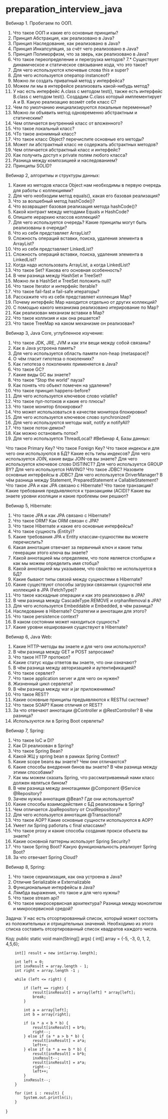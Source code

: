 # preparation_interview_java
Вебинар 1. Пробегаем по ООП.

1.  Что такое ООП и какие его основные принципы?
2.  Принцип Абстракция, как реализовано в Java?
3.  Принцип Наследование, как реализовано в Java?
4.  Принцип Инкапсуляция, за счёт чего реализовано в Java?
5.  Принцип Полиморфизм, что за зверь, как реализовано в Java?
6.  Что такое переопределение и перегрузка методов?
7.* Существует динамическое и статическое связывание кода, что это такое?
8.  Для чего используются ключевые слова this и super?
9.  Для чего используется оператор instanceof?
10. Можно ли создать приватный метод у интерфейса?
11. Можем ли мы в интерфейсе реализовать какой-нибудь метод?
12. У нас есть интерфейс A.class с методом test(), также есть интерфейс B.class с методом test(). 
	Создадим C.class который имплементирует A и B. Какую реализацию возмёт себе класс C?
13. Чем по умолчанию инициализируются локальные переменные?
14. Можно ли объявить метод одновременно абстрактным и статическим?
15. Чем отличается внутренний класс от вложенного?
16. Что такое локальный класс?
17. ЧТо такое анонимный класс?
18. Что такое класс Object? перечислите основные его методы?
19. Может ли абстрактный класс не содержать абстрактных методов?
20. Чем отличается абстрактный класс и интерфейс?
21. Как получить доступ к private полям любого класса?
22. Разница между композицией и наследованием?
23. Принципы SOLID?

Вебинар 2, алгоритмы и структуры данных:

1.  Какие из методов класса Object нам необходимы в первую очередь для работы с коллекциями?
2.  Для чего необходим метод equals(), какая его базовая реализация?
3.  Что за волшебный метод hashCode()?
4.  Что возвращает базовая реализация метода hashCode()?
5.  Какой контракт между методами Equals и HashCode?
6.  Опишите иерархию классов коллекций?
7.  Для чего используется очередь? Какие принципы могут быть реализованы в очереди?
8.  Что из себя представляет ArrayList?
9.  Сложность операций вставки, поиска, удаления элемента в ArrayList?
8.  Что из себя представляет LinkedList?
9.  Сложность операций вставки, поиска, удаления элемента в LinkedList?
10. Когда надо использовать ArrayList, а когда LinkedList?
11. Что такое Set? Какова его основная особенность?
12. В чем разница между HashSet и TreeSet?
13. Можно ли в HashSet и TreeSet положить null?
14. Что такое Iterator и интерфейс Iterable?
15. Что такое fail-fast и fail-safe итераторы?
16. Расскажите что из себя представляет коллекция Map?
17. Почему интерфейс Map находится отдельно от других коллекций?
18. C помощью какого механизма реализовано итерирование по Map?
19. Как реализован механизм вставки в Map?
20. Что такое коллизия и как она решается?
21. Что такое TreeMap на каком механизме он реализован? 


Вебинар 3, Java Core, углубленное изучение:

1.  Что такое JDK, JRE, JVM и как эти вещи между собой связаны?
2.  Как в Java устроена память?
3.  Для чего используется область памяти non-heap (metaspace)?
4.  О чём гласит гипотеза о поколениях?
5.  Как гипотеза о поколениях применяется в Java?
6.  Что такое GC? 
7.  Какие виды GC вы знаете?
8.  Что такое “Stop the world” пауза?
9.  Как понять что объект помечен на удаление?
10. Что такое принцип happens-before?
11. Для чего используется ключевое слово volatile?
12. Что такое пул-потоков и какие его плюсы?
13. Что такое монитор блокировки?
14. Что может использоваться в качестве монитора блокировки?
15. Для чего используется ключевое слово synchronized?
16. Для чего используются методы wait, notify и notifyAll?
17. Что такое поток-демон?
18. Как можно остановить поток?
19. Для чего используется ThreadLocal?
#Вебинар 4, Базы данных:

Что такое Primary Key?
Что такое Foreign Key?
Что такое индексы и для чего они используются в БД?
Какие есть типы индексов?
Для чего используется JOIN, какие виды JOIN-ов вы знаете?
Для чего используется ключевое слово DISTINCT?
Для чего используется GROUP BY?
Для чего используется HAVING?
Что такое JDBC?
Назовите основные интерфейсы в JDBC?
Для чего используется DriverManager?
В чём разница между Statement, PreparedStatement и CallableStatement?
Что такое JPA и как JPA связано с Hibernate?
Что такое транзакция?
Какие требования предъявляются к транзакциям (ACID)?
Какие вы знаете уровни изоляции и какие проблемы они решают?

Вебинар 5, Hibernate:

1.  Что такое JPA и как JPA связано с Hibernate?
2.  Что такое ORM? Как ORM связан с JPA?
3.  Что такое Hibernate и какие его основные интерфейсы?
4.  Что такое сущность (Entity)?
5.  Какие требования JPA к Entity классам-сущностям вы можете перечислить?
6.  Какая аннотация отвечает за первичный ключ и какие типы генерации этого ключа вы знаете?
7.  Какой аннотацией мы определяем, что поле является столбцом и как мы можем определить имя стобца?
8.  Какой аннотацией мы указываем, что свойство не используется в БД?
9.  Какие бывают типы связей между сущностями в Hibernate?
10. Какие существуют способы загрузки связанных сущностей или коллекций в JPA (FetchType)?
11. Что такое каскадные операции и как это реализовано в JPA?
12. В чем разница между CascadeType.REMOVE и orphanRemoval в JPA?
13. Для чего используется Embeddable и Embedded, в чём разница?
14. Наследование в Hibernate? Стратегии и аннотации для этого?
15. Что такое persistence context? 
16. В каком состоянии может находиться сущность?
17. Какие уровни кеширования существуют в Hibernate?

Вебинар 6, Java Web:

1.  Какие HTTP-методы вы знаете и для чего они используются?
2.  В чём разница между GET и POST запросами?
3.  Что такое HTTP протокол?
4.  Какие статус коды ответов вы знаете, что они означают?
5.  В чём разница между авторизацией и аутентификацией?
6.  Что такое сервлет?
7.  Что такое application server и для чего он нужен?
8.  Жизненный цикл сервлета?
9.  В чём разница между war и jar приложениями?
10. Что такое REST?
11. Какие основные принципы предъявляются к RESTful системе?
12. Что такое SOAP? Какие отличия от REST?
13. За что отвечают аннотации @Controller и @RestController? В чём разница?
14. Используются ли в Spring Boot сервлеты?

Вебинар 7, Spring:

1.  Что такое IoC и DI? 
2.  Как DI реализован в Spring?
3.  Что такое Spring Bean?
4.  Какой ЖЦ у spring bean в рамках Spring Context?
5.  Какие scope beans вы знаете? Чем они отличаются?
6.  Какие способы внедрения бинов вы знаете? В чём разница между этими способами?
7.  Как мы можем сказать Spring, что рассматриваемый нами класс должен являться бином?
8.  В чем разница между аннотациями @Component @Service @Repository?
9.  Зачем нужна аннотация @Bean? Где они используется?
10. Какие способы взаимодействия с БД реализованы в Spring?
11. Чем отличается JpaRepository от CrudRepository?
12. Для чего используется аннотация @Transactional?
13. Что такое AOP? Какие основные сущности используются в AOP?
14. Умеет ли Spring работать с final классами?
15. Что такое proxy и какие способы создания прокси объекта вы знаете?
16. Какие основной паттерны использует Spring Security?
17. Что такое Spring Boot? Какую функциональность реализует Spring Boot?
18. За что отвечает Spring Cloud?

Вебинар 8, Spring:

1. Что такое сериализация, как она устроена в Java?
2. Отличие Serializable и Externalizable
3. Функциональные интерфейсы в Java?
4. Лямбда выражения, что такое и для чего нужны?
5. Что такое stream api?
6. Что такое микросервисная архитектура? Разница между монолитом и микросервисной средой?

Задача:
У нас есть отсортированный список, который может состоять из положительных и отрицательных значений. 
Необходимо из этого списка составить отсортированный список квадратов каждого числа.

Код:
public static void main(String[] args) {
        int[] array = {-5, -3, 0, 1, 2, 4,5,6};

        int[] result = new int[array.length];

        int left = 0;
        int inxResult = array.length - 1;
        int right = array.length -1 ;

        while (left <= right) {

            if (left == right) {
                result[inxResult] = array[left] * array[left];
                break;
            }

            int a = array[left];
            int b = array[right];

            if (a * a < b * b) {
                result[inxResult] = b*b;
                right--;
            } else if (a * a > b * b) {
                result[inxResult] = a*a;
                left++;
            } else if (a * a == b * b) {
                result[inxResult] = b*b;
                inxResult--;
                result[inxResult] = a*a;
                right--;
                left++;
            }
            inxResult--;
        }

        for (int i : result) {
            System.out.println(i);
        }
}
